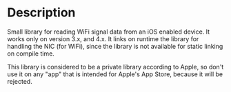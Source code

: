 # Description

Small library for reading WiFi signal data from an iOS enabled device. It works only on 
version 3.x, and 4.x. It links on runtime the library for handling the NIC (for WiFi), 
since the library is not available for static linking on compile time.

This library is considered to be a private library according to Apple, so don't use 
it on any "app" that is intended for Apple's App Store, because it will be rejected.
